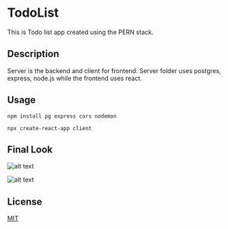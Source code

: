# TodoList
This is Todo list app created using the PERN stack.
## Description
 Server is the backend and client for frontend. 
 Server folder uses postgres, express, node.js while the frontend uses react.

## Usage
```
npm install pg express cors nodemon

npx create-react-app client
```
## Final Look
![alt text](https://raw.githubusercontent.com/purplesmile3/TodoList/master/img/todolist.PNG)

![alt text](https://raw.githubusercontent.com/purplesmile3/TodoList/master/img/modular.PNG)

## License
[MIT](https://choosealicense.com/licenses/mit/)
